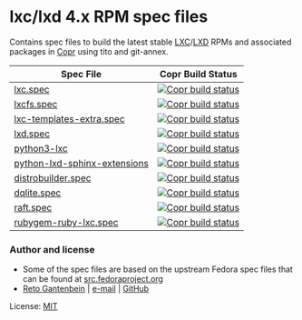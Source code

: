 # lxc/lxd 4.x RPM spec files

Contains spec files to build the latest stable [LXC](https://github.com/lxc/lxc)/[LXD](https://github.com/lxc/lxd)
RPMs and associated packages in [Copr](https://copr.fedorainfracloud.org/coprs/ganto/lxc4)
using tito and git-annex.

| Spec File                | Copr Build Status                  |
| ------------------------ | ---------------------------------- | 
| [lxc.spec](lxc/lxc.spec) | [![Copr build status](https://copr.fedorainfracloud.org/coprs/ganto/lxc4/package/lxc/status_image/last_build.png)](https://copr.fedorainfracloud.org/coprs/ganto/lxc4/package/lxc/) |
| [lxcfs.spec](lxcfs/lxcfs.spec) | [![Copr build status](https://copr.fedorainfracloud.org/coprs/ganto/lxc4/package/lxcfs/status_image/last_build.png)](https://copr.fedorainfracloud.org/coprs/ganto/lxc4/package/lxcfs/) |
| [lxc-templates-extra.spec](lxc-templates-extra/lxc-templates-extra.spec) | [![Copr build status](https://copr.fedorainfracloud.org/coprs/ganto/lxc4/package/lxc-templates-extra/status_image/last_build.png)](https://copr.fedorainfracloud.org/coprs/ganto/lxc4/package/lxc-templates-extra/) |
| [lxd.spec](lxd/lxd.spec) | [![Copr build status](https://copr.fedorainfracloud.org/coprs/ganto/lxc4/package/lxd/status_image/last_build.png)](https://copr.fedorainfracloud.org/coprs/ganto/lxc4/package/lxd/) |
| [python3-lxc](python3-lxc/python3-lxc.spec) | [![Copr build status](https://copr.fedorainfracloud.org/coprs/ganto/lxc4/package/python3-lxc/status_image/last_build.png)](https://copr.fedorainfracloud.org/coprs/ganto/lxc4/package/python3-lxc/) |
| [python-lxd-sphinx-extensions](python-lxd-sphinx-extensions/python-lxd-sphinx-extensions.spec) | [![Copr build status](https://copr.fedorainfracloud.org/coprs/ganto/lxc4/package/python-lxd-sphinx-extensions/last_build.png)](https://copr.fedorainfracloud.org/coprs/ganto/lxc4/package/python-lxd-sphinx-extensions/) |
| [distrobuilder.spec](distrobuilder/distrobuilder.spec) | [![Copr build status](https://copr.fedorainfracloud.org/coprs/ganto/lxc4/package/distrobuilder/status_image/last_build.png)](https://copr.fedorainfracloud.org/coprs/ganto/lxc4/package/distrobuilder/) |
| [dqlite.spec](dqlite/dqlite.spec) | [![Copr build status](https://copr.fedorainfracloud.org/coprs/ganto/lxc4/package/dqlite/status_image/last_build.png)](https://copr.fedorainfracloud.org/coprs/ganto/lxc4/package/dqlite/) |
| [raft.spec](raft/raft.spec) | [![Copr build status](https://copr.fedorainfracloud.org/coprs/ganto/lxc4/package/raft/status_image/last_build.png)](https://copr.fedorainfracloud.org/coprs/ganto/lxc4/package/raft/) |
| [rubygem-ruby-lxc.spec](rubygem-ruby-lxc/rubygem-ruby-lxc.spec) | [![Copr build status](https://copr.fedorainfracloud.org/coprs/ganto/lxc4/package/rubygem-ruby-lxc/status_image/last_build.png)](https://copr.fedorainfracloud.org/coprs/ganto/lxc4/package/rubygem-ruby-lxc/) |


### Author and license

- Some of the spec files are based on the upstream Fedora spec files that can
  be found at [src.fedoraproject.org](https://src.fedoraproject.org/)
- [Reto Gantenbein](https://linuxmonk.ch/) | [e-mail](mailto:reto.gantenbein@linuxmonk.ch) | [GitHub](https://github.com/ganto)

License: [MIT](https://tldrlegal.com/license/mit-license)
